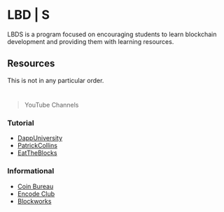 # LBD | S

LBDS is a program focused on encouraging students to learn blockchain development and providing them with learning resources.

## Resources

This is not in any particular order.

#

> YouTube Channels

### Tutorial

-   [DappUniversity](https://www.youtube.com/c/DappUniversity)
-   [PatrickCollins](https://www.youtube.com/c/PatrickCollins)
-   [EatTheBlocks](https://www.youtube.com/c/EatTheBlocks)

### Informational

-   [Coin Bureau](https://www.youtube.com/c/CoinBureau)
-   [Encode Club](https://www.youtube.com/channel/UC8MwfizU_2GYh_LugWJom6A)
-   [Blockworks](https://www.youtube.com/c/BlockWorksGroup)
